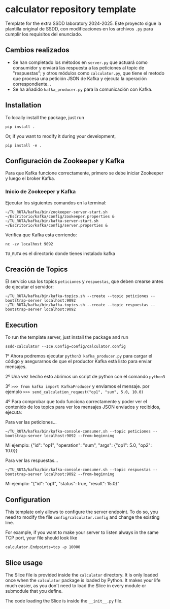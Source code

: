 # calculator repository template

Template for the extra SSDD laboratory 2024-2025.
Este proyecto sigue la plantilla original de SSDD, con modificaciones en los archivos `.py` para cumplir los requisitos del enunciado.

## Cambios realizados  
- Se han completado los métodos en `server.py` que actuará como consumidor y enviará las respuesta a las peticiones al topic de "respuestas"; y otros módulos como `calculator.py`, que tiene el metodo que procesa una petición JSON de Kafka y ejecuta la operación correspondiente. .
- Se ha añadido `kafka_producer.py` para la comunicación con Kafka. 

## Installation

To locally install the package, just run

```
pip install .
```

Or, if you want to modify it during your development,

```
pip install -e .
```
## Configuración de Zookeeper y Kafka  

Para que Kafka funcione correctamente, primero se debe iniciar Zookeeper y luego el broker Kafka.  

### **Inicio de Zookeeper y Kafka**  

Ejecutar los siguientes comandos en la terminal:  
```
~/TU_RUTA/kafka/bin/zookeeper-server-start.sh ~/Escritorio/kafka/config/zookeeper.properties &
~/TU_RUTA/kafka/bin/kafka-server-start.sh ~/Escritorio/kafka/config/server.properties &
```

Verifica que Kafka esta corriendo: 
```
nc -zv localhost 9092
```

`TU_RUTA` es el directorio donde tienes instalado kafka

## Creación de Topics

El servicio usa los topics `peticiones` y `respuestas`, que deben crearse antes de ejecutar el servidor:

```
~/TU_RUTA/kafka/bin/kafka-topics.sh --create --topic peticiones --bootstrap-server localhost:9092
~/TU_RUTA/kafka/bin/kafka-topics.sh --create --topic respuestas --bootstrap-server localhost:9092
```


## Execution

To run the template server, just install the package and run

```
ssdd-calculator --Ice.Config=config/calculator.config
```

1º Ahora podremos ejecutar ```python3 kafka_producer.py``` para cargar el código y asegurarnos de que el productor Kafka está listo para enviar mensajes.

2º Una vez hecho esto abrimos un script de python con el comando `python3` 

3º ```>>> from kafka import KafkaProducer``` y enviamos el mensaje. por ejemplo ```>>> send_calculation_request("op1", "sum", 5.0, 10.0)```

4º Para comprobar que todo funciona correctamente y poder ver el contenido de los topics para ver los mensajes JSON enviados y recibidos, ejecuta:

Para ver las peticiones...
```
~/TU_RUTA/kafka/bin/kafka-console-consumer.sh --topic peticiones --bootstrap-server localhost:9092 --from-beginning

```
Mi ejemplo: {"id": "op1", "operation": "sum", "args": {"op1": 5.0, "op2": 10.0}}

Para ver las respuestas...
```
~/TU_RUTA/kafka/bin/kafka-console-consumer.sh --topic respuestas --bootstrap-server localhost:9092 --from-beginning

```
Mi ejemplo: "{\"id\": \"op1\", \"status\": true, \"result\": 15.0}"


## Configuration

This template only allows to configure the server endpoint. To do so, you need to modify
the file `config/calculator.config` and change the existing line.

For example, if you want to make your server to listen always in the same TCP port, your file
should look like

```
calculator.Endpoints=tcp -p 10000
```

## Slice usage

The Slice file is provided inside the `calculator` directory. It is only loaded once when the `calculator`
package is loaded by Python. It makes your life much easier, as you don't need to load the Slice in every module
or submodule that you define.

The code loading the Slice is inside the `__init__.py` file.

